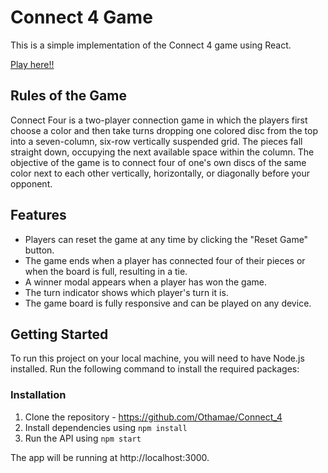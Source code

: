 # Connect 4 Game

This is a simple implementation of the Connect 4 game using React.


[Play here!!](https://othamae.github.io/Connect_4/
)

## Rules of the Game
Connect Four is a two-player connection game in which the players first choose a color and then take turns dropping one colored disc from the top into a seven-column, six-row vertically suspended grid. The pieces fall straight down, occupying the next available space within the column. The objective of the game is to connect four of one's own discs of the same color next to each other vertically, horizontally, or diagonally before your opponent.

## Features
- Players can reset the game at any time by clicking the "Reset Game" button.
- The game ends when a player has connected four of their pieces or when the board is full, resulting in a tie.
- A winner modal appears when a player has won the game.
- The turn indicator shows which player's turn it is.
- The game board is fully responsive and can be played on any device.



## Getting Started
To run this project on your local machine, you will need to have Node.js installed. Run the following command to install the required packages:

### Installation

1. Clone the repository - https://github.com/Othamae/Connect_4
2. Install dependencies using `npm install`
3. Run the API using `npm start`

The app will be running at http://localhost:3000.
